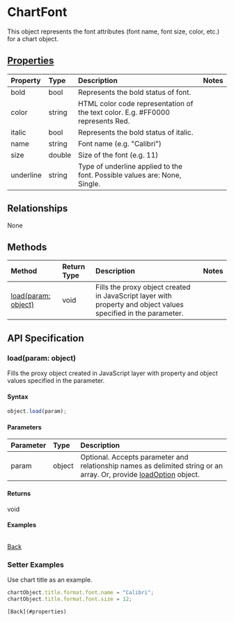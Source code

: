 # ChartFont

This object represents the font attributes (font name, font size, color, etc.) for a chart object.

## [Properties](#setter-examples)
| Property	   | Type	|Description|Notes |
|:---------------|:--------|:----------|:-----|
|bold|bool|Represents the bold status of font.||
|color|string|HTML color code representation of the text color. E.g. #FF0000 represents Red.||
|italic|bool|Represents the bold status of italic.||
|name|string|Font name (e.g. "Calibri")||
|size|double|Size of the font (e.g. 11)||
|underline|string|Type of underline applied to the font. Possible values are: None, Single.||

## Relationships
None


## Methods

| Method		   | Return Type	|Description|Notes |
|:---------------|:--------|:----------|:-----|
|[load(param: object)](#loadparam-object)|void|Fills the proxy object created in JavaScript layer with property and object values specified in the parameter.||

## API Specification

### load(param: object)
Fills the proxy object created in JavaScript layer with property and object values specified in the parameter.

#### Syntax
```js
object.load(param);
```

#### Parameters
| Parameter	   | Type	|Description|
|:---------------|:--------|:----------|
|param|object|Optional. Accepts parameter and relationship names as delimited string or an array. Or, provide [loadOption](loadoption.md) object.|

#### Returns
void

#### Examples
```js

```

[Back](#methods)

### Setter Examples

Use chart title as an example.

```js
chartObject.title.format.font.name = "Calibri";
chartObject.title.format.font.size = 12;

[Back](#properties)
